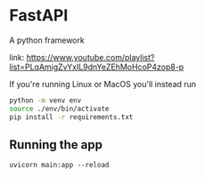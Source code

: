 # FastAPI
A python framework

link: https://www.youtube.com/playlist?list=PLqAmigZvYxIL9dnYeZEhMoHcoP4zop8-p

If you're running Linux or MacOS you'll instead run
```bash
python -m venv env
source ./env/bin/activate
pip install -r requirements.txt
```
## Running the app
`uvicorn main:app --reload`